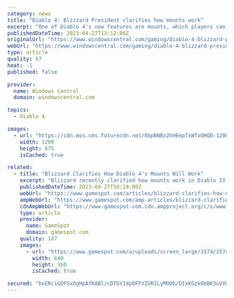 ```yaml
---
category: news
title: "Diablo 4: Blizzard President clarifies how mounts work"
excerpt: "One of Diablo 4's new features are mounts, which players can use to move around the map quicker than they'd be able to on foot. A previous report suggested Diablo 4's mounts couldn't be unlocked until after players finished the campaign."
publishedDateTime: 2023-04-27T13:12:00Z
originalUrl: "https://www.windowscentral.com/gaming/diablo-4-blizzard-president-clarifies-how-mounts-work"
webUrl: "https://www.windowscentral.com/gaming/diablo-4-blizzard-president-clarifies-how-mounts-work"
type: article
quality: 87
heat: -1
published: false

provider:
  name: Windows Central
  domain: windowscentral.com

topics:
  - Diablo 4

images:
  - url: "https://cdn.mos.cms.futurecdn.net/8bpBNBz2hHEmp7xWTvQHQD-1200-80.jpg"
    width: 1200
    height: 675
    isCached: true

related:
  - title: "Blizzard Clarifies How Diablo 4's Mounts Will Work"
    excerpt: "Blizzard recently clarified how mounts work in Diablo IV, and how they're fully customizable and shared between all characters on your profile."
    publishedDateTime: 2023-04-27T10:19:00Z
    webUrl: "https://www.gamespot.com/articles/blizzard-clarifies-how-diablo-4s-mounts-will-work/1100-6513636/"
    ampWebUrl: "https://www.gamespot.com/amp-articles/blizzard-clarifies-how-diablo-4s-mounts-will-work/1100-6513636/"
    cdnAmpWebUrl: "https://www-gamespot-com.cdn.ampproject.org/c/s/www.gamespot.com/amp-articles/blizzard-clarifies-how-diablo-4s-mounts-will-work/1100-6513636/"
    type: article
    provider:
      name: GameSpot
      domain: gamespot.com
    quality: 147
    images:
      - url: "https://www.gamespot.com/a/uploads/screen_large/1574/15746725/4108371-88.jpg"
        width: 640
        height: 360
        isCached: true

secured: "bxERciGOFSxOgHpAfKABl/cDTGV1dp0FFVZURILyMOOb/DIxKGzk0bBK3uVVmpCvsblaBP+JXq/mPL/6IbVdpjA/bC8xMi2yKwGRg2So2xYYsxffSXpk/fsEIqn9g7RHY5XQRRa7zB2JijRgcWiWBrO1xtdNoJ3HNY6VN7rICcu0LDSHdjJoE1N0Op3QYsf7ivepPUJod0IYTNOmWTztvEQOmjDBBMZXmSqNwQFdvbeLsBs+YuEcKYFF74ZJY7HjGggEf8DDIkOJfD1ViS2tWWGHum8zRnVg2/ZJe7RFMQyPh1f7YdgOF0mLsZY8fdT5VYuGCCPEi80JWtGLbe+1zE1rWXbHd+AlWS0A9meVkao=;5Z3DpEuNs9/mBNjLuXGSjw=="
---
```


